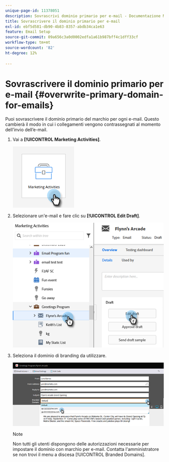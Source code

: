 ```yaml
---
unique-page-id: 11378051
description: Sovrascrivi dominio primario per e-mail - Documentazione Marketo - Documentazione del prodotto
title: Sovrascrivere il dominio primario per e-mail
exl-id: ebf5d581-db90-4b83-8357-abdb34ca1e63
feature: Email Setup
source-git-commit: 09a656c3a0d0002edfa1a61b987bff4c1dff33cf
workflow-type: tm+mt
source-wordcount: '82'
ht-degree: 12%

---
```


# Sovrascrivere il dominio primario per e-mail {#overwrite-primary-domain-for-emails}

Puoi sovrascrivere il dominio primario del marchio per ogni e-mail. Questo cambierà il modo in cui i collegamenti vengono contrassegnati al momento dell’invio dell’e-mail.

1. Vai a **[!UICONTROL Marketing Activities]**.

   ![](assets/overwrite-primary-domain-for-emails-1.png)

1. Selezionare un&#39;e-mail e fare clic su **[!UICONTROL Edit Draft]**.

   ![](assets/overwrite-primary-domain-for-emails-2.png)

1. Seleziona il dominio di branding da utilizzare.

   ![](assets/overwrite-primary-domain-for-emails-3.png)

   >[!NOTE]
   >
   >Non tutti gli utenti dispongono delle autorizzazioni necessarie per impostare il dominio con marchio per e-mail. Contatta l&#39;amministratore se non trovi il menu a discesa [!UICONTROL Branded Domains].
